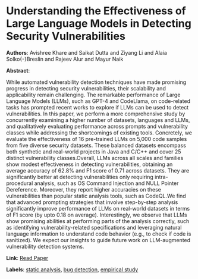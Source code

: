 # Understanding the Effectiveness of Large Language Models in Detecting Security Vulnerabilities

**Authors**: Avishree Khare and Saikat Dutta and Ziyang Li and Alaia Solko{-}Breslin and Rajeev Alur and Mayur Naik

**Abstract**:

While automated vulnerability detection techniques have made promising progress in detecting security vulnerabilities, their scalability and applicability remain challenging. The remarkable performance of Large Language Models (LLMs), such as GPT-4 and CodeLlama, on code-related tasks has prompted recent works to explore if LLMs can be used to detect vulnerabilities. In this paper, we perform a more comprehensive study by concurrently examining a higher number of datasets, languages and LLMs, and qualitatively evaluating performance across prompts and vulnerability classes while addressing the shortcomings of existing tools. Concretely, we evaluate the effectiveness of 16 pre-trained LLMs on 5,000 code samples from five diverse security datasets. These balanced datasets encompass both synthetic and real-world projects in Java and C/C++ and cover 25 distinct vulnerability classes.Overall, LLMs across all scales and families show modest effectiveness in detecting vulnerabilities, obtaining an average accuracy of 62.8% and F1 score of 0.71 across datasets. They are significantly better at detecting vulnerabilities only requiring intra-procedural analysis, such as OS Command Injection and NULL Pointer Dereference. Moreover, they report higher accuracies on these vulnerabilities than popular static analysis tools, such as CodeQL.We find that advanced prompting strategies that involve step-by-step analysis significantly improve performance of LLMs on real-world datasets in terms of F1 score (by upto 0.18 on average). Interestingly, we observe that LLMs show promising abilities at performing parts of the analysis correctly, such as identifying vulnerability-related specifications and leveraging natural language information to understand code behavior (e.g., to check if code is sanitized). We expect our insights to guide future work on LLM-augmented vulnerability detection systems.

**Link**: [Read Paper](https://doi.org/10.48550/arXiv.2311.16169)

**Labels**: [static analysis](../../labels/static_analysis.md), [bug detection](../../labels/bug_detection.md), [empirical study](../../labels/empirical_study.md)
